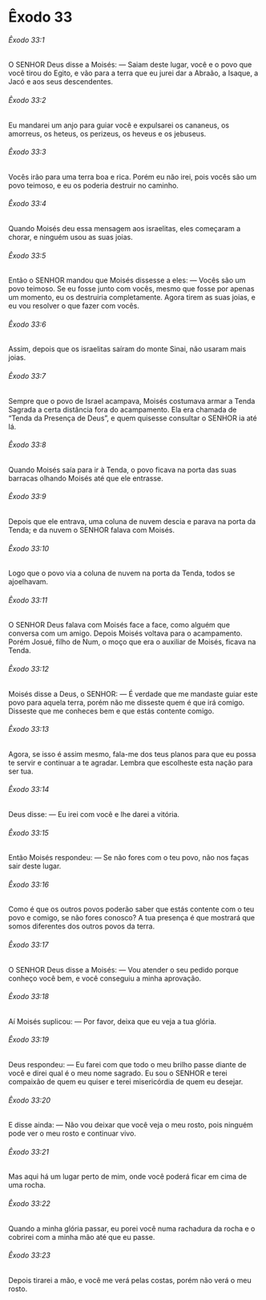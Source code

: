 # Êxodo 33

###### Êxodo 33:1

O SENHOR Deus disse a Moisés: — Saiam deste lugar, você e o povo que você tirou do Egito, e vão para a terra que eu jurei dar a Abraão, a Isaque, a Jacó e aos seus descendentes.

###### Êxodo 33:2

Eu mandarei um anjo para guiar você e expulsarei os cananeus, os amorreus, os heteus, os perizeus, os heveus e os jebuseus.

###### Êxodo 33:3

Vocês irão para uma terra boa e rica. Porém eu não irei, pois vocês são um povo teimoso, e eu os poderia destruir no caminho.

###### Êxodo 33:4

Quando Moisés deu essa mensagem aos israelitas, eles começaram a chorar, e ninguém usou as suas joias.

###### Êxodo 33:5

Então o SENHOR mandou que Moisés dissesse a eles: — Vocês são um povo teimoso. Se eu fosse junto com vocês, mesmo que fosse por apenas um momento, eu os destruiria completamente. Agora tirem as suas joias, e eu vou resolver o que fazer com vocês.

###### Êxodo 33:6

Assim, depois que os israelitas saíram do monte Sinai, não usaram mais joias.

###### Êxodo 33:7

Sempre que o povo de Israel acampava, Moisés costumava armar a Tenda Sagrada a certa distância fora do acampamento. Ela era chamada de “Tenda da Presença de Deus”, e quem quisesse consultar o SENHOR ia até lá.

###### Êxodo 33:8

Quando Moisés saía para ir à Tenda, o povo ficava na porta das suas barracas olhando Moisés até que ele entrasse.

###### Êxodo 33:9

Depois que ele entrava, uma coluna de nuvem descia e parava na porta da Tenda; e da nuvem o SENHOR falava com Moisés.

###### Êxodo 33:10

Logo que o povo via a coluna de nuvem na porta da Tenda, todos se ajoelhavam.

###### Êxodo 33:11

O SENHOR Deus falava com Moisés face a face, como alguém que conversa com um amigo. Depois Moisés voltava para o acampamento. Porém Josué, filho de Num, o moço que era o auxiliar de Moisés, ficava na Tenda.

###### Êxodo 33:12

Moisés disse a Deus, o SENHOR: — É verdade que me mandaste guiar este povo para aquela terra, porém não me disseste quem é que irá comigo. Disseste que me conheces bem e que estás contente comigo.

###### Êxodo 33:13

Agora, se isso é assim mesmo, fala-me dos teus planos para que eu possa te servir e continuar a te agradar. Lembra que escolheste esta nação para ser tua.

###### Êxodo 33:14

Deus disse: — Eu irei com você e lhe darei a vitória.

###### Êxodo 33:15

Então Moisés respondeu: — Se não fores com o teu povo, não nos faças sair deste lugar.

###### Êxodo 33:16

Como é que os outros povos poderão saber que estás contente com o teu povo e comigo, se não fores conosco? A tua presença é que mostrará que somos diferentes dos outros povos da terra.

###### Êxodo 33:17

O SENHOR Deus disse a Moisés: — Vou atender o seu pedido porque conheço você bem, e você conseguiu a minha aprovação.

###### Êxodo 33:18

Aí Moisés suplicou: — Por favor, deixa que eu veja a tua glória.

###### Êxodo 33:19

Deus respondeu: — Eu farei com que todo o meu brilho passe diante de você e direi qual é o meu nome sagrado. Eu sou o SENHOR e terei compaixão de quem eu quiser e terei misericórdia de quem eu desejar.

###### Êxodo 33:20

E disse ainda: — Não vou deixar que você veja o meu rosto, pois ninguém pode ver o meu rosto e continuar vivo.

###### Êxodo 33:21

Mas aqui há um lugar perto de mim, onde você poderá ficar em cima de uma rocha.

###### Êxodo 33:22

Quando a minha glória passar, eu porei você numa rachadura da rocha e o cobrirei com a minha mão até que eu passe.

###### Êxodo 33:23

Depois tirarei a mão, e você me verá pelas costas, porém não verá o meu rosto.

